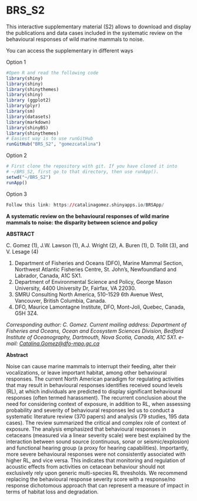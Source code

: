 # BRS_S2
This interactive supplementary material (S2) allows to download and display the publications and data cases included in the systematic review on the behavioural responses of wild marine mammals to noise. 

You can access the supplementary in different ways

Option 1
```R
#Open R and read the following code
library(shiny)
library(shiny)
library(shinythemes)
library(shiny)
library (ggplot2)
library(plyr)
library(sm)
library(datasets)
library(markdown)
library(shinyBS)
library(shinythemes)
# Easiest way is to use runGitHub
runGitHub("BRS_S2", "gomezcatalina")
```
Option 2 
```R
# First clone the repository with git. If you have cloned it into
# ~/BRS_S2, first go to that directory, then use runApp().
setwd("~/BRS_S2")
runApp()
```
Option 3
```R
Follow this link: https://catalinagomez.shinyapps.io/BRSApp/
```



**A systematic review on the behavioural responses of wild marine mammals to noise: the disparity between science and policy**

**ABSTRACT**

C. Gomez (1), J.W. Lawson (1), A.J. Wright (2), A. Buren (1), D. Tollit (3), and V. Lesage (4)

1) Department of Fisheries and Oceans (DFO), Marine Mammal Section, Northwest Atlantic Fisheries Centre, St. John’s, Newfoundland and Labrador, Canada, A1C 5X1. 
2) Department of Environmental Science and Policy, George Mason University, 4400 University Dr, Fairfax, VA 22030. 
3) SMRU Consulting North America, 510-1529 6th Avenue West, Vancouver, British Columbia, Canada.
4) DFO, Maurice Lamontagne Institute, DFO, Mont-Joli, Quebec, Canada, G5H 3Z4.

*Corresponding author: C. Gomez. Current mailing address: Department of Fisheries and Oceans, Ocean and Ecosystem Sciences Division, Bedford Institute of Oceanography, Dartmouth, Nova Scotia, Canada, A1C 5X1. e-mail: Catalina.Gomez@dfo-mpo.gc.ca*

**Abstract**

Noise can cause marine mammals to interrupt their feeding, alter their vocalizations, or leave important habitat, among other behavioural responses. The current North American paradigm for regulating activities that may result in behavioural responses identifies received sound levels (RL), at which individuals are predicted to display significant behavioural responses (often termed harassment). The recurrent conclusion about the need for considering context of exposure, in addition to RL, when assessing probability and severity of behavioural responses led us to conduct a systematic literature review (370 papers) and analysis (79 studies, 195 data cases). The review summarized the critical and complex role of context of exposure. The analysis emphasized that behavioural responses in cetaceans (measured via a linear severity scale) were best explained by the interaction between sound source (continuous, sonar or seismic/explosion) and functional hearing group (a proxy for hearing capabilities). Importantly, more severe behavioural responses were not consistently associated with higher RL, and vice versa. This indicates that monitoring and regulation of acoustic effects from activities on cetacean behaviour should not exclusively rely upon generic multi-species RL thresholds. We recommend replacing the behavioural response severity score with a response/no response dichotomous approach that can represent a measure of impact in terms of habitat loss and degradation.
